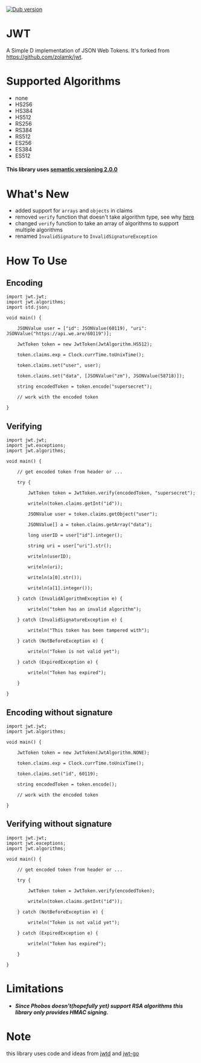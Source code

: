 <a href="https://code.dlang.org/packages/jwt" title="Go to jwt"><img src="https://img.shields.io/dub/v/jwt.svg" alt="Dub version"></a>

# JWT

A Simple D implementation of JSON Web Tokens. It's forked from https://github.com/zolamk/jwt.

# Supported Algorithms
- none
- HS256
- HS384
- HS512
- RS256
- RS384
- RS512
- ES256
- ES384
- ES512


#### This library uses [semantic versioning 2.0.0][3]

# What's New
- added support for `arrays` and `objects` in claims
- removed `verify` function that doesn't take algorithm type, see why [here][4]
- changed `verify` function to take an array of algorithms to support multiple algorithms
- renamed `InvalidSignature` to `InvalidSignatureException`

# How To Use
## Encoding

    import jwt.jwt;
    import jwt.algorithms;
    import std.json;

    void main() {

        JSONValue user = ["id": JSONValue(60119), "uri": JSONValue("https://api.we.are/60119")];

        JwtToken token = new JwtToken(JwtAlgorithm.HS512);

        token.claims.exp = Clock.currTime.toUnixTime();

        token.claims.set("user", user);

        token.claims.set("data", [JSONValue("zm"), JSONValue(58718)]);

        string encodedToken = token.encode("supersecret");

        // work with the encoded token

    }

## Verifying

    import jwt.jwt;
    import jwt.exceptions;
    import jwt.algorithms;

    void main() {

        // get encoded token from header or ...

        try {

            JwtToken token = JwtToken.verify(encodedToken, "supersecret");

            writeln(token.claims.getInt("id"));

            JSONValue user = token.claims.getObject("user");

            JSONValue[] a = token.claims.getArray("data");

            long userID = user["id"].integer();

            string uri = user["uri"].str();

            writeln(userID);

            writeln(uri);

            writeln(a[0].str());

            writeln(a[1].integer());

        } catch (InvalidAlgorithmException e) {

            writeln("token has an invalid algorithm");

        } catch (InvalidSignatureException e) {

            writeln("This token has been tampered with");

        } catch (NotBeforeException e) {

            writeln("Token is not valid yet");

        } catch (ExpiredException e) {

            writeln("Token has expired");

        }

    }

## Encoding without signature


    import jwt.jwt;
    import jwt.algorithms;

    void main() {

        JwtToken token = new JwtToken(JwtAlgorithm.NONE);

        token.claims.exp = Clock.currTime.toUnixTime();

        token.claims.set("id", 60119);

        string encodedToken = token.encode();

        // work with the encoded token

    }

## Verifying without signature

    import jwt.jwt;
    import jwt.exceptions;
    import jwt.algorithms;

    void main() {

        // get encoded token from header or ...

        try {

            JwtToken token = JwtToken.verify(encodedToken);

            writeln(token.claims.getInt("id"));

        } catch (NotBeforeException e) {

            writeln("Token is not valid yet");

        } catch (ExpiredException e) {

            writeln("Token has expired");

        }

    }

# Limitations

- ##### Since Phobos doesn't(hopefully yet) support RSA algorithms this library only provides HMAC signing.

# Note
this library uses code and ideas from [jwtd][1] and [jwt-go][2]

[1]: https://github.com/olehlong/jwtd
[2]: https://github.com/dgrijalva/jwt-go
[3]: http://semver.org
[4]: https://auth0.com/blog/critical-vulnerabilities-in-json-web-token-libraries/
[5]: https://github.com/benmcollins/libjwt
